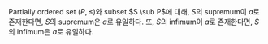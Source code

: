 Partially ordered set $(P, \le)$와 subset $S \sub P$에 대해, $S$의 supremum이 $a$로 존재한다면, $S$의 supremum은 $a$로 유일하다. 또, $S$의 infimum이 $a$로 존재한다면, $S$의 infimum은 $a$로 유일하다.